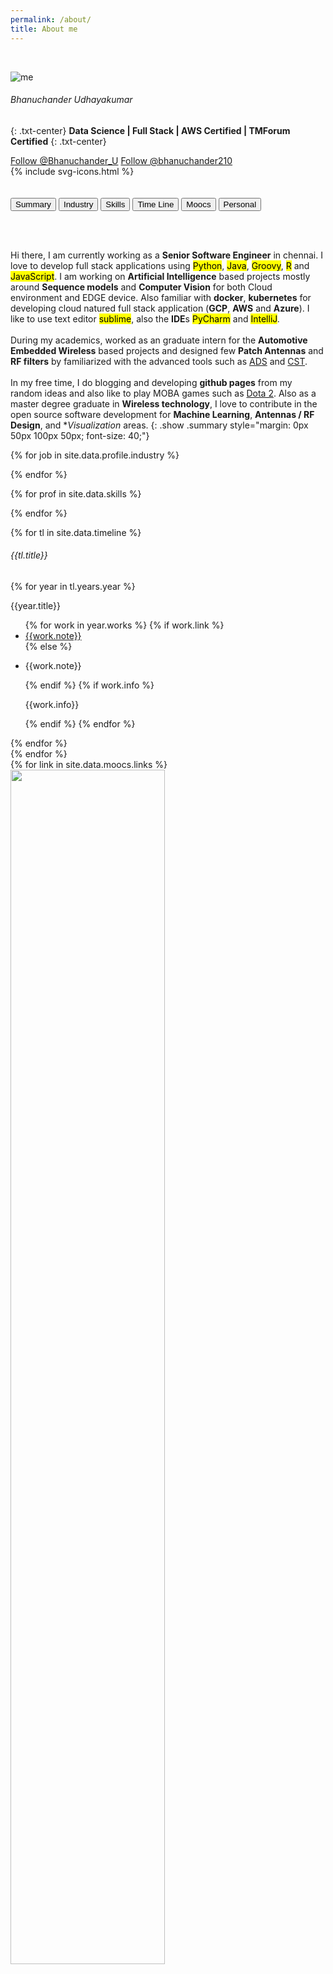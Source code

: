 ```yaml
---
permalink: /about/
title: About me
---
```


<br>

![me](/images/bhanuchander_udhayakumar.jpeg)
###### Bhanuchander Udhayakumar
{: .txt-center}
**Data Science | Full Stack | AWS Certified | TMForum Certified**
{: .txt-center}
<div class="txt-center">
    <a href="https://twitter.com/Bhanuchander_U?ref_src=twsrc%5Etfw" class="twitter-follow-button" data-size="large" data-show-count="true">Follow @Bhanuchander_U</a><script async src="https://platform.twitter.com/widgets.js" charset="utf-8"></script>
    <a class="github-button" href="https://github.com/bhanuchander210" data-size="large" data-show-count="true" aria-label="Follow @bhanuchander210 on GitHub">Follow @bhanuchander210</a>
    <script src="https://apis.google.com/js/platform.js"></script>
    <div class="g-ytsubscribe" data-channelid="UC2JbRYaC-USnGgzEi2uiaqQ" data-layout="default" data-theme="dark" data-count="default"></div>
    <!--[![Downloads](https://i1.wp.com/stackoverflow.com/users/flair/8331235.png)](https://stackoverflow.com/users/8331235/bhanuchander-udhayakumar)-->
</div>
<div class="wrapper-svg">
    <div class="svgBox">
      {% include svg-icons.html %}
    </div>
</div>

<br>

<br>

<div class="abtBtnContainer">
<button onclick="toggle(event,'summary')" class="cmnBtn currentBtn">Summary</button>
<button onclick="toggle(event,'profile')" class="cmnBtn">Industry</button>
<button onclick="toggle(event,'skills')" class="cmnBtn">Skills</button>
<button onclick="toggle(event,'timeline')" class="cmnBtn">Time Line</button>
<button onclick="toggle(event,'moocs')" class="cmnBtn">Moocs</button>
<button onclick="toggle(event,'personal')" class="cmnBtn">Personal</button>
</div>


<br><br>


Hi there, I am currently working as a **Senior Software Engineer** in chennai. I love to develop full stack applications using <mark>Python</mark>,
<mark>Java</mark>, <mark>Groovy</mark>, <mark>R</mark> and <mark>JavaScript</mark>. I am working on **Artificial Intelligence** based projects mostly around **Sequence models** and **Computer Vision** for both
Cloud environment and EDGE device.
Also familiar with **docker**, **kubernetes** for developing cloud natured full stack application (**GCP**, **AWS** and **Azure**).
I like to use text editor <mark>sublime</mark>, also the **IDE**s <mark>PyCharm</mark> and <mark>IntelliJ</mark>.
<br>
<br>
During my academics, worked as an graduate intern for the **Automotive Embedded Wireless** based projects and designed few **Patch Antennas** and **RF filters** by
familiarized with the advanced tools such as [ADS](https://www.keysight.com/in/en/products/software/pathwave-design-software/pathwave-advanced-design-system.html) and [CST](https://www.3ds.com/products-services/simulia/products/cst-studio-suite/).
<br>
<br> 
In my free time, I do blogging and developing **github pages** from my random ideas and also like to play MOBA games such as [Dota 2](https://www.dota2.com/). Also as a master degree graduate in **Wireless technology**,
I love to contribute in the open source software development for **Machine Learning**, **Antennas / RF Design**, and **Visualization* areas.
{: .show .summary style="margin: 0px 50px 100px 50px; font-size: 40;"}


<div class="profileCard personal show txt-center" style="display:none;">
<h6>Inspired Fictional Characters</h6>
{% for char in site.data.personal.inspired_chars %}          
        <a href="{{char.link}}" style="align:left;display:inline-block;">
            <img src="{{ site.baseurl }}{{char.logo}}" style="width:50px;height:auto;"/>
        </a>
{% endfor %}
</div>


<div class="profileCard personal show txt-center" style="display:none;">
<h6>Favourite Games</h6>
{% for game in site.data.personal.games %}          
        <a href="{{game.link}}" style="align:left;display:inline-block;">
            <img src="{{ site.baseurl }}{{game.logo}}" style="width:50px;height:auto;"/>
        </a>
{% endfor %}
</div>


{% for job in site.data.profile.industry %}
<div class="profileCard profile show " style="display:none; margin: 5%;">
<a href="{{job.link}}"><img src="{{job.logo}}" align= "right"/></a>
<h4>{{job.company}}</h4>
<b>{{job.location}}</b>
<br>
<h6>{{job.designation}}</h6>
<p >{{job.teams}}</p>
<p style="color: #699">{{job.period}}</p>
<table>
<tr><td style="font-weight:bold">Domain :</td><td style="padding-left: 15px;">{{job.domain}}</td></tr>
</table>
<h6>Languages</h6>
{% for lang in job.languages %}
{% for master in site.data.skills.languages %}
{% if master.name == lang %}
<div class="inline-block" style="margin: 15px;">
<table>
<tr><td align="center"><i class="{{master.code}} fa-3x"></i></td></tr>
<tr><td align="center">{{lang}}</td></tr>
</table></div>
{% endif %}
{% endfor %}
{% endfor %}
</div>
{% endfor %}

{% for prof in site.data.skills %}
<div class="profileCard skills show" style="display:none;margin-top: 5%">
<h6>{{ prof[0] | capitalize }}</h6>
<div class="txt-center">
{% for info in prof[1] %}
<div class="inline-block" style="margin: 15px;">
<table>
<tr><td><i class="{{info.code}} fa-3x"></i></td></tr>
<tr><td class="txt-center"> {{info.name}}</td></tr>
</table></div>
{% endfor %}
</div></div>
{% endfor %}

{% for tl in site.data.timeline %}
<div class="timeline show">
    <div class="profileCard">
        <h6>{{tl.title}}</h6>
        {% for year in tl.years.year %}
        <p>{{year.title}}</p>
        <ul>
        {% for work in year.works %}
            {% if work.link %}
                <li><a href="{{work.link}}">{{work.note}}</a></li>
            {% else %}
                <li><p>{{work.note}}</p></li>
            {% endif %}
            {% if work.info %}
                <p class="refbox">{{work.info}}</p>     
            {% endif %}     
        {% endfor %}
        </ul>
        {% endfor %}
    </div>
</div>
{% endfor %}

<div class="slideshow-container moocs show">
  {% for link in site.data.moocs.links %}
  <div class="mySlides fade">
    <img src="{{link}}" style="width:70%">
  </div>
  {% endfor %}
  <a class="prev" onclick="plusSlides(-1)">&#10094;</a>
  <a class="next" onclick="plusSlides(1)">&#10095;</a>
</div>
<div style="text-align:center" class="moocs show">
  {% assign i = 0 %}
  {% for link in site.data.moocs.links %}
    {% assign i = i | plus:1 %}
    <span class="dot" onclick="currentSlide({{i}})"></span>
  {% endfor %}
</div>
<script>plusSlides(1);plusSlides(-1)</script>
<br>